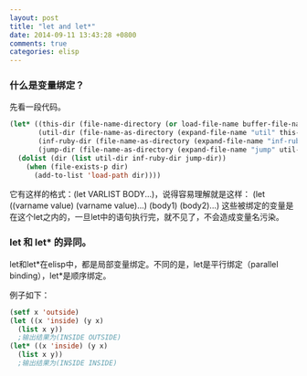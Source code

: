 ```yaml
---
layout: post
title: "let and let*"
date: 2014-09-11 13:43:28 +0800
comments: true
categories: elisp
---
```

### 什么是变量绑定？
先看一段代码。
``` lisp
(let* ((this-dir (file-name-directory (or load-file-name buffer-file-name)))
       (util-dir (file-name-as-directory (expand-file-name "util" this-dir)))
       (inf-ruby-dir (file-name-as-directory (expand-file-name "inf-ruby" util-dir)))
       (jump-dir (file-name-as-directory (expand-file-name "jump" util-dir))))
  (dolist (dir (list util-dir inf-ruby-dir jump-dir))
    (when (file-exists-p dir)
      (add-to-list 'load-path dir))))
```
它有这样的格式：(let VARLIST BODY...)，说得容易理解就是这样：
(let ((varname value) (varname value)...)
  (body1)
  (body2)...)
这些被绑定的变量是在这个let之内的，一旦let中的语句执行完，就不见了，不会造成变量名污染。
### let 和 let* 的异同。
let和let\*在elisp中，都是局部变量绑定。不同的是，let是平行绑定（parallel binding），let\*是顺序绑定。
  
例子如下：
``` lisp
(setf x 'outside)
(let ((x 'inside) (y x)
  (list x y))
  ;输出结果为(INSIDE OUTSIDE)
(let* ((x 'inside) (y x)
  (list x y))
  ;输出结果为(INSIDE INSIDE)
```
